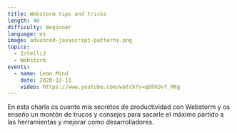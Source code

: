 ```yaml
---
title: Webstorm tips and tricks
length: 40
difficulty: Beginner
language: es
image: advanced-javascript-patterns.png
topics:
  - IntelliJ
  - Webstorm
events:
  - name: Lean Mind
    date: 2020-12-11
    video: https://www.youtube.com/watch?v=q6hhDvf_RKg
---
```


En esta charla os cuento mis secretos de productividad con Webstorm y os enseño un montón de trucos y consejos para sacarle el máximo partido a las herramientas y mejorar como desarrolladores.
